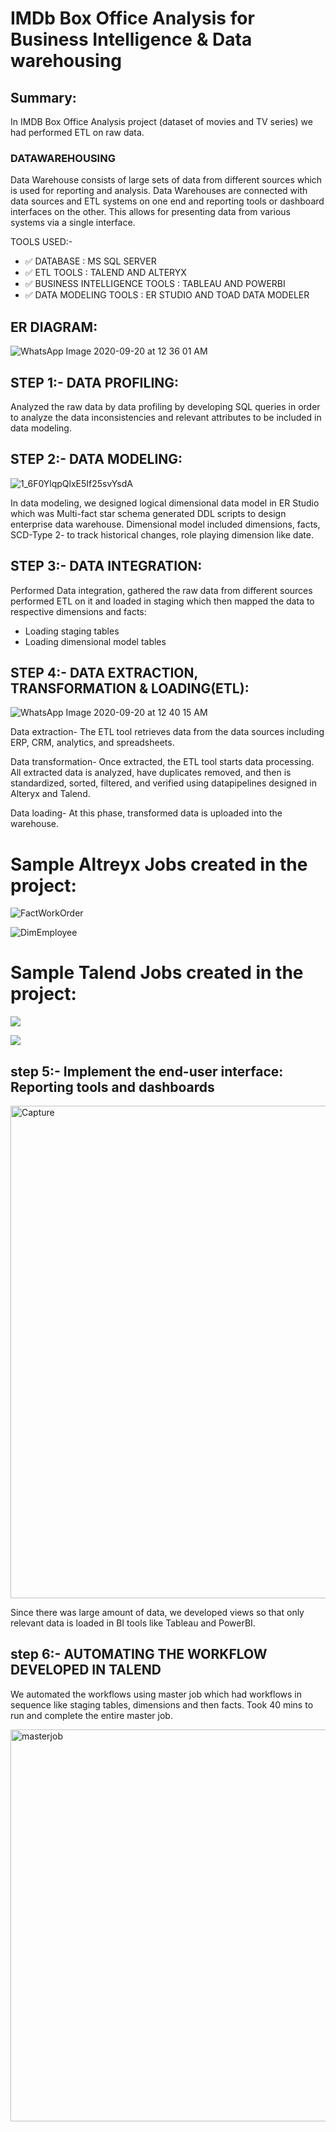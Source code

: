 
# IMDb Box Office Analysis for Business Intelligence & Data warehousing

## Summary:

In IMDB Box Office Analysis project (dataset of movies and TV series) we had performed ETL on raw data. 

### DATAWAREHOUSING
Data Warehouse consists of large sets of data from different sources which is used for reporting and analysis. Data Warehouses are connected with data sources and ETL systems on one end and reporting tools or dashboard interfaces on the other. This allows for presenting data from various systems via a single interface.

TOOLS USED:-

- :white_check_mark: DATABASE : MS SQL SERVER
- :white_check_mark: ETL TOOLS : TALEND AND ALTERYX
- :white_check_mark: BUSINESS INTELLIGENCE TOOLS : TABLEAU AND POWERBI
- :white_check_mark: DATA MODELING TOOLS : ER STUDIO AND TOAD DATA MODELER

## ER DIAGRAM:

![WhatsApp Image 2020-09-20 at 12 36 01 AM](https://user-images.githubusercontent.com/57429405/125008872-69530580-e031-11eb-810a-9aa20281f9de.jpeg)

## STEP 1:- DATA PROFILING:

Analyzed the raw data by data profiling by developing SQL queries in order to analyze the data inconsistencies and relevant attributes to be included in data modeling.

## STEP 2:- DATA MODELING:

![1_6F0YlqpQlxE5If25svYsdA](https://user-images.githubusercontent.com/57429405/125009121-e8e0d480-e031-11eb-93a3-e35ab359c3c6.png)

In data modeling, we designed logical dimensional data model in ER Studio which was Multi-fact star schema generated DDL scripts to design enterprise data warehouse. Dimensional model included dimensions, facts, SCD-Type 2- to track historical changes, role playing dimension like date. 

## STEP 3:- DATA INTEGRATION:

Performed Data integration, gathered the raw data from different sources performed ETL on it and loaded in staging which then mapped the data to respective dimensions and facts:

-	Loading staging tables
-	Loading dimensional model tables

## STEP 4:- DATA EXTRACTION, TRANSFORMATION & LOADING(ETL):

![WhatsApp Image 2020-09-20 at 12 40 15 AM](https://user-images.githubusercontent.com/57429405/125008828-550f0880-e031-11eb-8231-df92ab4f9332.jpeg)

Data extraction- The ETL tool retrieves data from the data sources including ERP, CRM, analytics, and spreadsheets.

Data transformation- Once extracted, the ETL tool starts data processing. All extracted data is analyzed, have duplicates removed, and then is standardized, sorted, filtered, and verified using datapipelines designed in Alteryx and Talend.

Data loading- At this phase, transformed data is uploaded into the warehouse.

# Sample Altreyx Jobs created in the project:

![FactWorkOrder](https://user-images.githubusercontent.com/57429405/125508426-9b0038da-236b-4175-aae7-c60010b42a86.png)

![DimEmployee](https://user-images.githubusercontent.com/57429405/125508595-87989b0c-e7e8-4f76-b7ce-c1e5834112a5.png)


# Sample Talend Jobs created in the project:

![](Images/Talend_Screenshots/DimEmployee_Talend.png)

![](Images/Talend_Screenshots/DimVendor_Talend.png)

## step 5:- Implement the end-user interface: Reporting tools and dashboards

<img width="788" alt="Capture" src="https://user-images.githubusercontent.com/57429405/125010044-c354ca80-e033-11eb-9064-66c96d4f56d4.PNG">

Since there was large amount of data, we developed views so that only relevant data is loaded in BI tools like Tableau and PowerBI.

## step 6:- AUTOMATING THE WORKFLOW DEVELOPED IN TALEND

We automated the workflows using master job which had workflows in sequence like staging tables, dimensions and then facts.
Took 40 mins to run and complete the entire master job.

<img width="627" alt="masterjob" src="https://user-images.githubusercontent.com/57429405/125010288-3a8a5e80-e034-11eb-8914-963a9092f42f.PNG">
